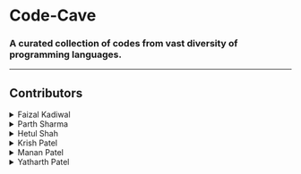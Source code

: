 # Code-Cave
<h3>A curated collection of codes from vast diversity of programming languages.</h3>
<hr>
<h2>Contributors</h2>


<details>
  <summary>
  Faizal Kadiwal
  </summary>
  <p>
  👋Hey I am Faizal Kadiwal<br>
  Full-stack developer and learner passionate about exploring new technologies and delivering quality solutions. Sharing my projects and contributions on Github.<br>
  Profile : https://github.com/faizal108
  </p>
</details>


<details>  
  <summary>
  Parth Sharma 
  </summary>
  <p>
   👋Hey I am Parth Sharma<br>
  A work oriented smartworking individual accented with the latest trends and technologies of cyber security, having an inborn passion for technology and a strong sense of responsibility.<br>
  Profile : https://github.com/hack-parthsharma 
</p>
</details>
 
<details>
  <summary>
  Hetul Shah 
  </summary>
  <p>
  Hi, I'm Hetul Shah. I have been working with Python and have experience building web applications with Django , data analysis and visualization with NumPy and Pandas, and machine learning<br>
  Profile : https://github.com/hetul05</p>
</details>

<details>
  <summary>
  Krish Patel
  </summary>
  <p>https://github.com/krishpatel2383</p>
</details>

<details>
  <summary>
  Manan Patel
  
  </summary>
  <p>https://github.com/manan2702</p>
</details>

<details>
  <summary>
  Yatharth Patel
  </summary>
  <p>https://github.com/yatharthnpatel1</p>
</details>
